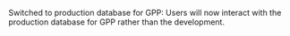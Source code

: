 Switched to production database for GPP: Users will now interact with the production database for GPP rather than the development.